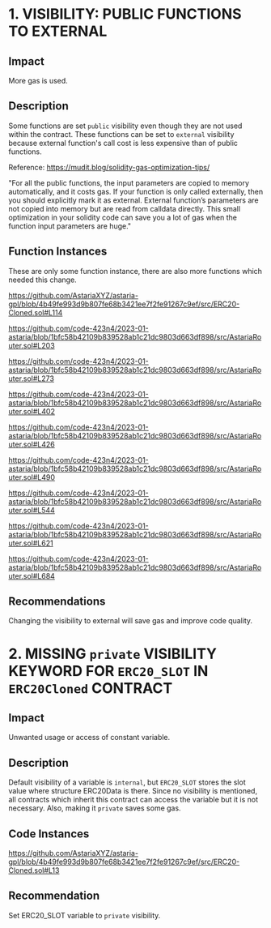# 1. VISIBILITY: PUBLIC FUNCTIONS TO EXTERNAL

## Impact
More gas is used.

## Description
Some functions are set `public` visibility even though they are not used within the contract. These functions can be set to `external` visibility because external function's call cost is less expensive than of public functions.

Reference: https://mudit.blog/solidity-gas-optimization-tips/

"For all the public functions, the input parameters are copied to memory automatically, and it costs gas. If your function is only called externally, then you should explicitly mark it as external. External function’s parameters are not copied into memory but are read from calldata directly. This small optimization in your solidity code can save you a lot of gas when the function input parameters are huge."

## Function Instances
These are only some function instance, there are also more functions which needed this change.

https://github.com/AstariaXYZ/astaria-gpl/blob/4b49fe993d9b807fe68b3421ee7f2fe91267c9ef/src/ERC20-Cloned.sol#L114

https://github.com/code-423n4/2023-01-astaria/blob/1bfc58b42109b839528ab1c21dc9803d663df898/src/AstariaRouter.sol#L203

https://github.com/code-423n4/2023-01-astaria/blob/1bfc58b42109b839528ab1c21dc9803d663df898/src/AstariaRouter.sol#L273

https://github.com/code-423n4/2023-01-astaria/blob/1bfc58b42109b839528ab1c21dc9803d663df898/src/AstariaRouter.sol#L402

https://github.com/code-423n4/2023-01-astaria/blob/1bfc58b42109b839528ab1c21dc9803d663df898/src/AstariaRouter.sol#L426

https://github.com/code-423n4/2023-01-astaria/blob/1bfc58b42109b839528ab1c21dc9803d663df898/src/AstariaRouter.sol#L490

https://github.com/code-423n4/2023-01-astaria/blob/1bfc58b42109b839528ab1c21dc9803d663df898/src/AstariaRouter.sol#L544

https://github.com/code-423n4/2023-01-astaria/blob/1bfc58b42109b839528ab1c21dc9803d663df898/src/AstariaRouter.sol#L621

https://github.com/code-423n4/2023-01-astaria/blob/1bfc58b42109b839528ab1c21dc9803d663df898/src/AstariaRouter.sol#L684

## Recommendations
Changing the visibility to external will save gas and improve code quality. 




# 2. MISSING `private` VISIBILITY KEYWORD FOR `ERC20_SLOT` IN `ERC20Cloned` CONTRACT

## Impact
Unwanted usage or  access of constant variable.

## Description
Default visibility of a variable is `internal`, but `ERC20_SLOT` stores the slot value where structure ERC20Data is there. Since no visibility is mentioned, all contracts which inherit this contract can access the variable but it is not necessary. Also, making it `private` saves some gas. 

## Code Instances
https://github.com/AstariaXYZ/astaria-gpl/blob/4b49fe993d9b807fe68b3421ee7f2fe91267c9ef/src/ERC20-Cloned.sol#L13

## Recommendation
Set ERC20_SLOT variable to `private` visibility. 